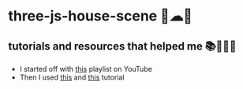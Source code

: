 # three-js-house-scene 🏡☁🌻

## tutorials and resources that helped me 📚👨‍🏫📖
- I started off with [this](https://www.youtube.com/watch?v=ABV1mK1CGOY&list=PL08jItIqOb2qyMOhtEUoLh100KpccQiRf) playlist on YouTube
- Then I used [this](https://www.jonathan-petitcolas.com/2013/04/02/create-rotating-cube-in-webgl-with-threejs.html) and [this](https://www.jonathan-petitcolas.com/2015/07/27/importing-blender-modelized-mesh-in-threejs.html) tutorial